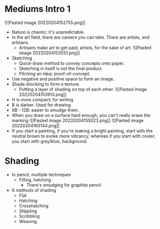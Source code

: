 # Mediums Intro 1
![[Pasted image 20220204152755.png]]
- Nature is chaotic; it's unpredictable.
- In the art field, there are careers you can take. There are artists, and artisans.
    - Artisans make art to get paid; artists, for the sake of art.
![[Pasted image 20220204153551.png]]
- Sketching
    - Quick-draw method to convey concepts onto paper.
    - Sketching in itself is not the final product.
    - Pitching an idea; proof-of-concept.
- Use negative and positive space to form an image.
- Shade-blocking to form a texture.
    - Putting a layer of shading on top of each other.
![[Pasted image 20220204153913.png]]
- H is more compact; for writing
- B is darker. Used for drawing.
- 6B - 12B: easier to smudge them.
- When you draw on a surface hard enough, you can't really erase the marking
![[Pasted image 20220204155023.png]]
![[Pasted image 20220204160144.png]]
- If you start a painting, if you're making a bright painting, start with the neutral brown to evoke more vibrancy; whereas if you start with cooler, you start with grey/blue, background.
# Shading
- In pencil, multiple techniques
    - Filling, hatching
        - There's smudging for graphite pencil
- 6 methods of shading
    - Flat
    - Hatching
    - Crosshatching
    - Stippling
    - Scribbling
    - Weaving